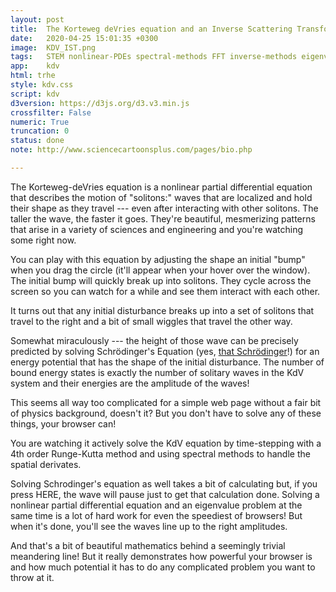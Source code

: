 ```yaml
---
layout: post
title:  The Korteweg deVries equation and an Inverse Scattering Transform
date:   2020-04-25 15:01:35 +0300
image:  KDV_IST.png
tags:   STEM nonlinear-PDEs spectral-methods FFT inverse-methods eigenvalues mathematics physics wave
app:    kdv
html: trhe
style: kdv.css
script: kdv
d3version: https://d3js.org/d3.v3.min.js
crossfilter: False
numeric: True
truncation: 0
status: done
note: http://www.sciencecartoonsplus.com/pages/bio.php

---
```


The Korteweg-deVries equation is a nonlinear partial differential equation that describes the motion of "solitons:" waves that are localized and hold their shape as they travel --- even after interacting with other solitons. The taller the wave, the faster it goes. They're beautiful, mesmerizing patterns that arise in a variety of sciences and engineering and you're watching some right now.

You can play with this equation by adjusting the shape an initial "bump" when you drag the circle (it'll appear when your hover over the window). The initial bump will quickly break up into solitons. They cycle across the screen so you can watch for a while and see them interact with each other.

It turns out that any initial disturbance breaks up into a set of solitons that travel to the right and a bit of small wiggles that travel the other way. 

<span id=miracle>Somewhat miraculously</span> --- the height of those wave can be precisely predicted by solving Schrödinger's Equation (yes, [that Schrödinger](https://duckduckgo.com/?q=%22Schrodinger+cat%22+&t=brave&iar=images&iax=images&ia=images)!) for an energy potential that has the shape of the initial disturbance. The number of bound energy states is exactly the number of solitary waves in the KdV system and their energies are the amplitude of the waves! 

This seems all way too complicated for a simple web page without a fair bit of physics background, doesn't it? But you don't have to solve any of these things, your browser can!

You are watching it actively solve the KdV equation by time-stepping with a 4th order Runge-Kutta method and using spectral methods to handle the spatial derivates. 

Solving Schrodinger's equation as well takes a bit of calculating but, if you press <span id=starter>HERE</span>, the wave will pause just to get that calculation done. Solving a nonlinear partial differential equation and an eigenvalue problem at the same time is a lot of hard work for even the speediest of browsers! But when it's done, you'll see the waves line up to the right amplitudes.

And that's a bit of beautiful mathematics behind a seemingly trivial meandering line! But it really demonstrates how powerful your browser is and how much potential it has to do any complicated problem you want to throw at it.

